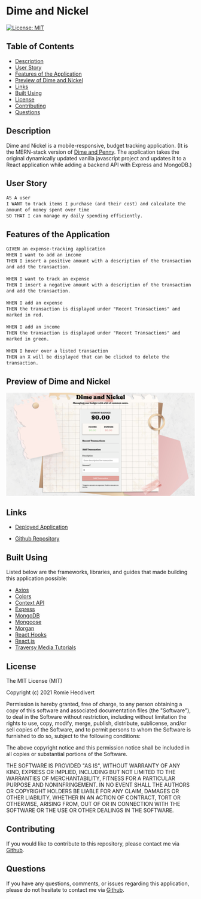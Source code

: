 # Dime and Nickel

[![License: MIT](https://img.shields.io/badge/License-MIT-yellow.svg)](https://opensource.org/licenses/MIT)

## Table of Contents

- [Description](#description)
- [User Story](#user-story)
- [Features of the Application](#features-of-the-application)
- [Preview of Dime and Nickel](#preview-of-dime-and-nickel)
- [Links](#links)
- [Built Using](#built-using)
- [License](#license)
- [Contributing](#contributing)
- [Questions](#questions)

## Description

Dime and Nickel is a mobile-responsive, budget tracking application. (It is the MERN-stack version of [Dime and Penny](https://github.com/rh9891/DimeAndPenny). The application takes the original dynamically updated vanilla javascript project and updates it to a React application while adding a backend API with Express and MongoDB.)

## User Story

```
AS A user
I WANT to track items I purchase (and their cost) and calculate the amount of money spent over time
SO THAT I can manage my daily spending efficiently.
```

## Features of the Application

```
GIVEN an expense-tracking application
WHEN I want to add an income
THEN I insert a positive amount with a description of the transaction and add the transaction.

WHEN I want to track an expense
THEN I insert a negative amount with a description of the transaction and add the transaction.

WHEN I add an expense
THEN the transaction is displayed under "Recent Transactions" and marked in red.

WHEN I add an income
THEN the transaction is displayed under "Recent Transactions" and marked in green.

WHEN I hover over a listed transaction
THEN an X will be displayed that can be clicked to delete the transaction.
```

## Preview of Dime and Nickel

![Dime and Nickel Landing Page](assets/images/dimeAndNickelLandingPage.png)

## Links

- [Deployed Application](https://dime-and-nickel.herokuapp.com)

- [Github Repository](https://github.com/rh9891/DimeAndNickel)

## Built Using

Listed below are the frameworks, libraries, and guides that made building this application possible:

- [Axios](https://www.npmjs.com/package/axios)
- [Colors](https://www.npmjs.com/package/colors)
- [Context API](https://reactjs.org/docs/context.html)
- [Express](https://expressjs.com/)
- [MongoDB](https://www.mongodb.com/what-is-mongodb)
- [Mongoose](https://mongoosejs.com/)
- [Morgan](https://www.npmjs.com/package/morgan)
- [React Hooks](https://reactjs.org/docs/hooks-intro.html)
- [React.js](https://reactjs.org/docs/getting-started.html)
- [Traversy Media Tutorials](https://www.traversymedia.com)

## License

The MIT License (MIT)

Copyright (c) 2021 Romie Hecdivert

Permission is hereby granted, free of charge, to any person obtaining a copy of this software and associated documentation files (the "Software"), to deal in the Software without restriction, including without limitation the rights to use, copy, modify, merge, publish, distribute, sublicense, and/or sell copies of the Software, and to permit persons to whom the Software is furnished to do so, subject to the following conditions:

The above copyright notice and this permission notice shall be included in all copies or substantial portions of the Software.

THE SOFTWARE IS PROVIDED "AS IS", WITHOUT WARRANTY OF ANY KIND, EXPRESS OR IMPLIED, INCLUDING BUT NOT LIMITED TO THE WARRANTIES OF MERCHANTABILITY, FITNESS FOR A PARTICULAR PURPOSE AND NONINFRINGEMENT. IN NO EVENT SHALL THE AUTHORS OR COPYRIGHT HOLDERS BE LIABLE FOR ANY CLAIM, DAMAGES OR OTHER LIABILITY, WHETHER IN AN ACTION OF CONTRACT, TORT OR OTHERWISE, ARISING FROM, OUT OF OR IN CONNECTION WITH THE SOFTWARE OR THE USE OR OTHER DEALINGS IN THE SOFTWARE.

## Contributing

If you would like to contribute to this repository, please contact me via [Github](https://github.com/rh9891).

## Questions

If you have any questions, comments, or issues regarding this application, please do not hesitate to contact me via [Github](https://github.com/rh9891).
